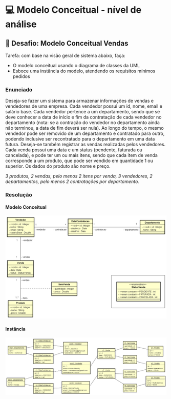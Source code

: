 # 💻 Modelo Conceitual - nível de análise

## 📝 Desafio: Modelo Conceitual Vendas
Tarefa: com base na visão geral de sistema abaixo, faça:
- O modelo conceitual usando o diagrama de classes da UML
- Esboce uma instância do modelo, atendendo os requisitos mínimos pedidos

### Enunciado

Deseja-se fazer um sistema para armazenar informações de vendas e vendedores de uma empresa. Cada vendedor possui um id, nome, email e salário base. Cada vendedor pertence a um departamento, sendo que se deve conhecer a data de início e fim da contratação de cada vendedor no departamento (nota: se a contração do vendedor no departamento ainda não terminou, a data de fim deverá ser nula). Ao longo do tempo, o mesmo vendedor pode ser removido de um departamento e contratado para outro, podendo inclusive ser recontratado para o departamento em uma data futura. Deseja-se também registrar as vendas realizadas pelos vendedores. Cada venda possui uma data e um status (pendente, faturada ou cancelada), e pode ter um ou mais itens, sendo que cada item de venda corresponde a um produto, que pode ser vendido em quantidade 1 ou superior. Os dados do produto são nome e preço.

*3 produtos, 2 vendas, pelo menos 2 itens por venda, 3 vendedores, 2 departamentos, pelo menos 2 contratações por departamento.*

### Resolução

#### Modelo Conceitual

![desafioModeloConceitual](desafioModeloConceitual.png)

#### Instância
![desafioModeloConceitualInstancia](desafioModeloConceitualInstancia.png)
